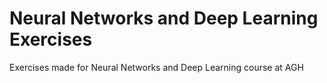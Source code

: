 # Neural Networks and Deep Learning Exercises
Exercises made for Neural Networks and Deep Learning course at AGH
